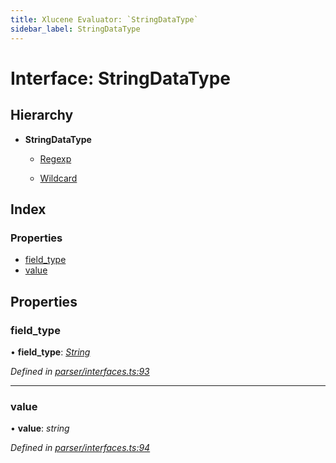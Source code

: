```yaml
---
title: Xlucene Evaluator: `StringDataType`
sidebar_label: StringDataType
---
```


# Interface: StringDataType

## Hierarchy

* **StringDataType**

  * [Regexp](regexp.md)

  * [Wildcard](wildcard.md)

## Index

### Properties

* [field_type](stringdatatype.md#field_type)
* [value](stringdatatype.md#value)

## Properties

###  field_type

• **field_type**: *[String](../enums/fieldtype.md#string)*

*Defined in [parser/interfaces.ts:93](https://github.com/terascope/teraslice/blob/d2d877b60/packages/xlucene-evaluator/src/parser/interfaces.ts#L93)*

___

###  value

• **value**: *string*

*Defined in [parser/interfaces.ts:94](https://github.com/terascope/teraslice/blob/d2d877b60/packages/xlucene-evaluator/src/parser/interfaces.ts#L94)*
